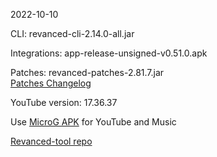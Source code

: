2022-10-10
  
CLI: revanced-cli-2.14.0-all.jar  

Integrations: app-release-unsigned-v0.51.0.apk  

Patches: revanced-patches-2.81.7.jar  
[Patches Changelog](https://github.com/revanced/revanced-patches/releases/tag/v2.81.7)  

YouTube version: 17.36.37

Use [MicroG APK](https://github.com/inotia00/VancedMicroG/releases/latest/download/microg.apk) for YouTube and Music

[Revanced-tool repo](https://github.com/Kingsmanvn-Official/Revanced-tool)
